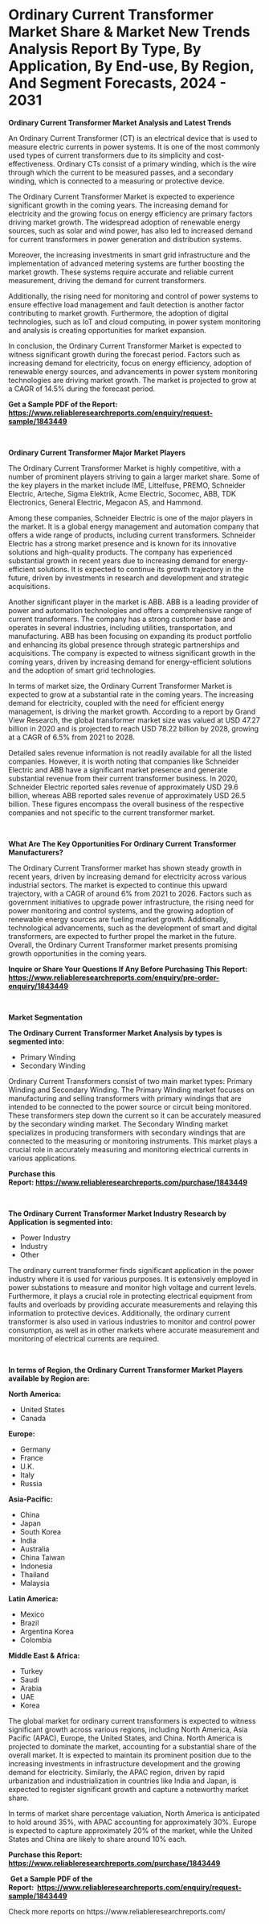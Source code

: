 <p><h1>Ordinary Current Transformer Market Share & Market New Trends Analysis Report By Type, By Application, By End-use, By Region, And Segment Forecasts, 2024 - 2031</h1></p><p><strong>Ordinary Current Transformer Market Analysis and Latest Trends</strong></p>
<p><p>An Ordinary Current Transformer (CT) is an electrical device that is used to measure electric currents in power systems. It is one of the most commonly used types of current transformers due to its simplicity and cost-effectiveness. Ordinary CTs consist of a primary winding, which is the wire through which the current to be measured passes, and a secondary winding, which is connected to a measuring or protective device.</p><p>The Ordinary Current Transformer Market is expected to experience significant growth in the coming years. The increasing demand for electricity and the growing focus on energy efficiency are primary factors driving market growth. The widespread adoption of renewable energy sources, such as solar and wind power, has also led to increased demand for current transformers in power generation and distribution systems.</p><p>Moreover, the increasing investments in smart grid infrastructure and the implementation of advanced metering systems are further boosting the market growth. These systems require accurate and reliable current measurement, driving the demand for current transformers.</p><p>Additionally, the rising need for monitoring and control of power systems to ensure effective load management and fault detection is another factor contributing to market growth. Furthermore, the adoption of digital technologies, such as IoT and cloud computing, in power system monitoring and analysis is creating opportunities for market expansion.</p><p>In conclusion, the Ordinary Current Transformer Market is expected to witness significant growth during the forecast period. Factors such as increasing demand for electricity, focus on energy efficiency, adoption of renewable energy sources, and advancements in power system monitoring technologies are driving market growth. The market is projected to grow at a CAGR of 14.5% during the forecast period.</p></p>
<p><strong>Get a Sample PDF of the Report:&nbsp; <a href="https://www.reliableresearchreports.com/enquiry/request-sample/1843449">https://www.reliableresearchreports.com/enquiry/request-sample/1843449</a></strong></p>
<p>&nbsp;</p>
<p><strong>Ordinary Current Transformer Major Market Players</strong></p>
<p><p>The Ordinary Current Transformer Market is highly competitive, with a number of prominent players striving to gain a larger market share. Some of the key players in the market include IME, Littelfuse, PREMO, Schneider Electric, Arteche, Sigma Elektrik, Acme Electric, Socomec, ABB, TDK Electronics, General Electric, Megacon AS, and Hammond.</p><p>Among these companies, Schneider Electric is one of the major players in the market. It is a global energy management and automation company that offers a wide range of products, including current transformers. Schneider Electric has a strong market presence and is known for its innovative solutions and high-quality products. The company has experienced substantial growth in recent years due to increasing demand for energy-efficient solutions. It is expected to continue its growth trajectory in the future, driven by investments in research and development and strategic acquisitions.</p><p>Another significant player in the market is ABB. ABB is a leading provider of power and automation technologies and offers a comprehensive range of current transformers. The company has a strong customer base and operates in several industries, including utilities, transportation, and manufacturing. ABB has been focusing on expanding its product portfolio and enhancing its global presence through strategic partnerships and acquisitions. The company is expected to witness significant growth in the coming years, driven by increasing demand for energy-efficient solutions and the adoption of smart grid technologies.</p><p>In terms of market size, the Ordinary Current Transformer Market is expected to grow at a substantial rate in the coming years. The increasing demand for electricity, coupled with the need for efficient energy management, is driving the market growth. According to a report by Grand View Research, the global transformer market size was valued at USD 47.27 billion in 2020 and is projected to reach USD 78.22 billion by 2028, growing at a CAGR of 6.5% from 2021 to 2028.</p><p>Detailed sales revenue information is not readily available for all the listed companies. However, it is worth noting that companies like Schneider Electric and ABB have a significant market presence and generate substantial revenue from their current transformer business. In 2020, Schneider Electric reported sales revenue of approximately USD 29.6 billion, whereas ABB reported sales revenue of approximately USD 26.5 billion. These figures encompass the overall business of the respective companies and not specific to the current transformer market.</p></p>
<p>&nbsp;</p>
<p><strong>What Are The Key Opportunities For Ordinary Current Transformer Manufacturers?</strong></p>
<p><p>The Ordinary Current Transformer market has shown steady growth in recent years, driven by increasing demand for electricity across various industrial sectors. The market is expected to continue this upward trajectory, with a CAGR of around 6% from 2021 to 2026. Factors such as government initiatives to upgrade power infrastructure, the rising need for power monitoring and control systems, and the growing adoption of renewable energy sources are fueling market growth. Additionally, technological advancements, such as the development of smart and digital transformers, are expected to further propel the market in the future. Overall, the Ordinary Current Transformer market presents promising growth opportunities in the coming years.</p></p>
<p><strong>Inquire or Share Your Questions If Any Before Purchasing This Report: <a href="https://www.reliableresearchreports.com/enquiry/pre-order-enquiry/1843449">https://www.reliableresearchreports.com/enquiry/pre-order-enquiry/1843449</a></strong></p>
<p>&nbsp;</p>
<p><strong>Market Segmentation</strong></p>
<p><strong>The Ordinary Current Transformer Market Analysis by types is segmented into:</strong></p>
<p><ul><li>Primary Winding</li><li>Secondary Winding</li></ul></p>
<p><p>Ordinary Current Transformers consist of two main market types: Primary Winding and Secondary Winding. The Primary Winding market focuses on manufacturing and selling transformers with primary windings that are intended to be connected to the power source or circuit being monitored. These transformers step down the current so it can be accurately measured by the secondary winding market. The Secondary Winding market specializes in producing transformers with secondary windings that are connected to the measuring or monitoring instruments. This market plays a crucial role in accurately measuring and monitoring electrical currents in various applications.</p></p>
<p><strong>Purchase this Report:&nbsp;<a href="https://www.reliableresearchreports.com/purchase/1843449">https://www.reliableresearchreports.com/purchase/1843449</a></strong></p>
<p>&nbsp;</p>
<p><strong>The Ordinary Current Transformer Market Industry Research by Application is segmented into:</strong></p>
<p><ul><li>Power Industry</li><li>Industry</li><li>Other</li></ul></p>
<p><p>The ordinary current transformer finds significant application in the power industry where it is used for various purposes. It is extensively employed in power substations to measure and monitor high voltage and current levels. Furthermore, it plays a crucial role in protecting electrical equipment from faults and overloads by providing accurate measurements and relaying this information to protective devices. Additionally, the ordinary current transformer is also used in various industries to monitor and control power consumption, as well as in other markets where accurate measurement and monitoring of electrical currents are required.</p></p>
<p>&nbsp;</p>
<p><strong>In terms of Region, the Ordinary Current Transformer Market Players available by Region are:</strong></p>
<p>
    <p> <strong> North America: </strong>
        <ul>
            <li>United States</li>
            <li>Canada</li>
        </ul>
        </p> 
    <p> <strong> Europe: </strong>
        <ul>
            <li>Germany</li>
            <li>France</li>
            <li>U.K.</li>
            <li>Italy</li>
            <li>Russia</li>
        </ul>
        </p> 
    <p> <strong> Asia-Pacific: </strong>
        <ul>
            <li>China</li>
            <li>Japan</li>
            <li>South Korea</li>
            <li>India</li>
            <li>Australia</li>
            <li>China Taiwan</li>
            <li>Indonesia</li>
            <li>Thailand</li>
            <li>Malaysia</li>
        </ul>
        </p> 
    <p> <strong> Latin America: </strong>
        <ul>
            <li>Mexico</li>
            <li>Brazil</li>
            <li>Argentina Korea</li>
            <li>Colombia</li>
        </ul>
        </p> 
    <p> <strong> Middle East & Africa: </strong>
        <ul>
            <li>Turkey</li>
            <li>Saudi</li>
            <li>Arabia</li>
            <li>UAE</li>
            <li>Korea</li>
        </ul>
    </p>
    </p>
<p><p>The global market for ordinary current transformers is expected to witness significant growth across various regions, including North America, Asia Pacific (APAC), Europe, the United States, and China. North America is projected to dominate the market, accounting for a substantial share of the overall market. It is expected to maintain its prominent position due to the increasing investments in infrastructure development and the growing demand for electricity. Similarly, the APAC region, driven by rapid urbanization and industrialization in countries like India and Japan, is expected to register significant growth and capture a noteworthy market share. </p><p>In terms of market share percentage valuation, North America is anticipated to hold around 35%, with APAC accounting for approximately 30%. Europe is expected to capture approximately 20% of the market, while the United States and China are likely to share around 10% each.</p></p>
<p><strong>Purchase this Report: <a href="https://www.reliableresearchreports.com/purchase/1843449">https://www.reliableresearchreports.com/purchase/1843449</a></strong></p>
<p>&nbsp;<strong>Get a Sample PDF of the Report:&nbsp;&nbsp;<a href="https://www.reliableresearchreports.com/enquiry/request-sample/1843449">https://www.reliableresearchreports.com/enquiry/request-sample/1843449</a></strong></p>
<p><strong></strong></p>
<p>Check more reports on https://www.reliableresearchreports.com/</p>